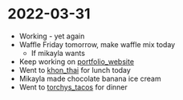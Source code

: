 # 2022-03-31
- Working - yet again
- Waffle Friday tomorrow, make waffle mix today
	- If mikayla wants
- Keep working on [portfolio_website](portfolio_website.md)
- Went to [khon_thai](../Food/Restaurants/khon_thai.md) for lunch today
- Mikayla made chocolate banana ice cream
- Went to [torchys_tacos](../Food/Restaurants/torchys_tacos.md) for dinner